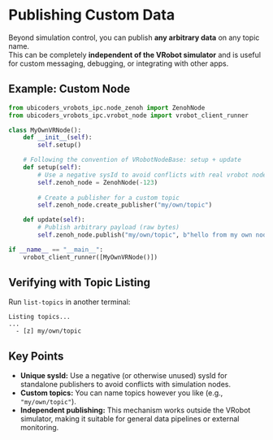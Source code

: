 # Publishing Custom Data

Beyond simulation control, you can publish **any arbitrary data** on any topic name.  
This can be completely **independent of the VRobot simulator** and is useful for custom messaging, debugging, or integrating with other apps.

## Example: Custom Node

```python
from ubicoders_vrobots_ipc.node_zenoh import ZenohNode
from ubicoders_vrobots_ipc.vrobot_node import vrobot_client_runner

class MyOwnVRNode():
    def __init__(self):
        self.setup()

    # Following the convention of VRobotNodeBase: setup + update
    def setup(self):
        # Use a negative sysId to avoid conflicts with real vrobot nodes
        self.zenoh_node = ZenohNode(-123)
        
        # Create a publisher for a custom topic
        self.zenoh_node.create_publisher("my/own/topic")

    def update(self):
        # Publish arbitrary payload (raw bytes)
        self.zenoh_node.publish("my/own/topic", b"hello from my own node")

if __name__ == "__main__":
    vrobot_client_runner([MyOwnVRNode()])
```

## Verifying with Topic Listing

Run `list-topics` in another terminal:

```
Listing topics...
...
  - [z] my/own/topic
```

## Key Points

- **Unique sysId:** Use a negative (or otherwise unused) sysId for standalone publishers to avoid conflicts with simulation nodes.  
- **Custom topics:** You can name topics however you like (e.g., `"my/own/topic"`).  
- **Independent publishing:** This mechanism works outside the VRobot simulator, making it suitable for general data pipelines or external monitoring.
